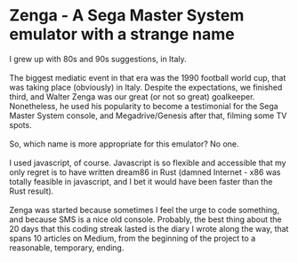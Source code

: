 # Zenga - A Sega Master System emulator with a strange name

I grew up with 80s and 90s suggestions, in Italy.<br/><br/>
The biggest mediatic event in that era was the 1990 football world cup, that was taking place (obviously) in Italy. Despite the expectations, we finished third, and Walter Zenga was our great (or not so great) goalkeeper. Nonetheless, he used his popularity to become a testimonial for the Sega Master System console, and Megadrive/Genesis after that, filming some TV spots.<br/>
<br/>
So, which name is more appropriate for this emulator? No one.
<br/><br/>
I used javascript, of course. Javascript is so flexible and accessible that my only regret is to have written dream86 in Rust (damned Internet - x86 was totally feasible in javascript, and I bet it would have been faster than the Rust result).
<br/><br/>
Zenga was started because sometimes I feel the urge to code something, and because SMS is a nice old console.
Probably, the best thing about the 20 days that this coding streak lasted is the diary I wrote along the way, that spans 10 articles on Medium, from the beginning of the project to a reasonable, temporary, ending.
